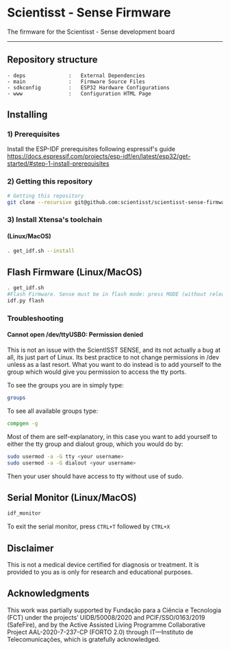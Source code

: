 # Scientisst - Sense Firmware

The firmware for the Scientisst - Sense development board

---

## Repository structure

```
- deps              :   External Dependencies
- main              :   Firmware Source Files
- sdkconfig         :   ESP32 Hardware Configurations
- www               :   Configuration HTML Page
``` 

## Installing
### 1) Prerequisites
Install the ESP-IDF prerequisites following espressif's guide https://docs.espressif.com/projects/esp-idf/en/latest/esp32/get-started/#step-1-install-prerequisites



### 2) Getting this repository 

```sh
# Getting this repository 
git clone --recursive git@github.com:scientisst/scientisst-sense-firmware.git
```
### 3) Install Xtensa's toolchain

#### (Linux/MacOS)

```sh
. get_idf.sh --install
```

## Flash Firmware (Linux/MacOS)
```sh
. get_idf.sh
#Flash Firmware. Sense must be in flash mode: press MODE (without releasing), press RESET (without releasing), release RESET, release MODE.
idf.py flash
```

### Troubleshooting
####  Cannot open /dev/ttyUSB0: Permission denied
This is not an issue with the ScientISST SENSE, and its not actually a bug at all, its just part of Linux. Its best practice to not change permissions in /dev unless as a last resort. What you want to do instead is to add yourself to the group which would give you permission to access the tty ports.

To see the groups you are in simply type:

```sh
groups
```

To see all available groups type:

```sh
compgen -g
```

Most of them are self-explanatory, in this case you want to add yourself to either the tty group and dialout group, which you would do by:

```sh
sudo usermod -a -G tty <your username>
sudo usermod -a -G dialout <your username>
```

Then your user should have access to tty without use of sudo.

## Serial Monitor (Linux/MacOS)
```sh
idf_monitor
```
To exit the serial monitor, press `CTRL+T` followed by `CTRL+X`

## Disclaimer
This is not a medical device certified for diagnosis or treatment. It is provided to you as is only for research and educational purposes.

## Acknowledgments
This work was partially supported by Fundação para a Ciência e Tecnologia (FCT) under the projects’ UIDB/50008/2020 and PCIF/SSO/0163/2019 (SafeFire), and by the Active Assisted Living Programme Collaborative Project AAL-2020-7-237-CP (FORTO 2.0) through IT—Instituto de Telecomunicações, which is gratefully acknowledged.